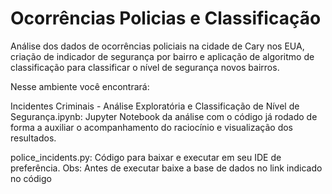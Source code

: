 # Ocorrências Policias e Classificação

Análise dos dados de ocorrências policiais na cidade de Cary nos EUA, criação de indicador de segurança por bairro e aplicação de algoritmo de classificação para classificar o nível de segurança novos bairros.

Nesse ambiente você encontrará:

Incidentes Criminais - Análise Exploratória e Classificação de Nível de Segurança.ipynb: Jupyter Notebook da análise com o código já rodado de forma a auxiliar o acompanhamento do raciocínio e visualização dos resultados.

police_incidents.py: Código para baixar e executar em seu IDE de preferência. Obs: Antes de executar baixe a base de dados no link indicado no código
